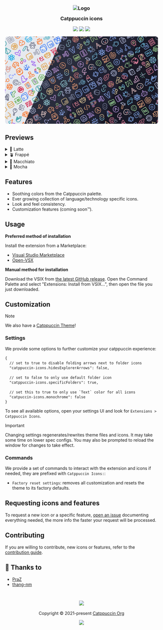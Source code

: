 <h3 align="center">
  <img src="https://raw.githubusercontent.com/catppuccin/catppuccin/main/assets/logos/exports/1544x1544_circle.png" width="100" alt="Logo"/><br/>
  <img src="https://raw.githubusercontent.com/catppuccin/catppuccin/main/assets/misc/transparent.png" height="30" width="0px"/>
  Catppuccin icons
  <img src="https://raw.githubusercontent.com/catppuccin/catppuccin/main/assets/misc/transparent.png" height="30" width="0px"/>
</h3>

<p align="center">
  <a href="https://github.com/catppuccin/vscode-icons/stargazers"><img src="https://img.shields.io/github/stars/catppuccin/vscode-icons?colorA=363a4f&colorB=b7bdf8&style=for-the-badge"></a>
  <a href="https://github.com/catppuccin/vscode-icons/issues"><img src="https://img.shields.io/github/issues/catppuccin/vscode-icons?colorA=363a4f&colorB=f5a97f&style=for-the-badge"></a>
  <a href="https://github.com/catppuccin/vscode-icons/contributors"><img src="https://img.shields.io/github/contributors/catppuccin/vscode-icons?colorA=363a4f&colorB=a6da95&style=for-the-badge"></a>
</p>

<p align="center">
  <img src="assets/catwalk.webp" width=600/>
</p>

## Previews

<details>
  <summary>🌻 Latte</summary>
  <img src="./assets/latte.webp"/>
</details>
<details>
  <summary>🪴 Frappé</summary>
  <img src="./assets/frappe.webp"/>
</details>
<details>
  <summary>🌺 Macchiato</summary>
  <img src="./assets/macchiato.webp"/>
</details>
<details>
  <summary>🌿 Mocha</summary>
  <img src="./assets/mocha.webp"/>
</details>

## Features

- Soothing colors from the Catppuccin palette.
- Ever growing collection of language/technology specific icons.
- Look and feel consistency.
- Customization features (coming soon™).

## Usage

**Preferred method of installation**

Install the extension from a Marketplace:

- [Visual Studio Marketplace](https://marketplace.visualstudio.com/items?itemName=Catppuccin.catppuccin-vsc-icons)
- [Open-VSX](https://open-vsx.org/extension/Catppuccin/catppuccin-vsc-icons)

**Manual method for installation**

Download the VSIX from
[the latest GitHub release](https://github.com/catppuccin/vscode-icons/releases/latest).
Open the Command Palette and select "Extensions: Install from VSIX...", then open the file you just downloaded.

## Customization

> [!NOTE]
> We also have a [Catppuccin Theme](https://marketplace.visualstudio.com/items?itemName=Catppuccin.catppuccin-vsc)!

### Settings

We provide some options to further customize your catppuccin experience:

```jsonc
{
  // set to true to disable folding arrows next to folder icons
  "catppuccin-icons.hidesExplorerArrows": false,

  // set to false to only use default folder icon
  "catppuccin-icons.specificFolders": true,

  // set this to true to only use `Text` color for all icons
  "catpuccin-icons.monochrome": false
}
```

To see all available options, open your settings UI and look for `Extensions > Catppuccin Icons`.

> [!IMPORTANT]
> Changing settings regenerates/rewrites theme files and icons. It may take some time on lower spec configs. You may also be prompted to reload the window for changes to take effect.

### Commands

We provide a set of commands to interact with the extension and icons if needed, they are prefixed with `Catppuccin Icons:`:

- `Factory reset settings`: removes all customization and resets the theme to its factory defaults.

## Requesting icons and features

To request a new icon or a specific feature, [open an issue](https://github.com/catppuccin/vscode-icons/issues/new/choose) documenting everything needed, the more info the faster your request will be processed.

## Contributing

If you are willing to contribute, new icons or features, refer to the [contribution guide](./CONTRIBUTING.md).

## 💝 Thanks to

- [PraZ](https://github.com/prazdevs)
- [thang-nm](https://github.com/thang-nm)

&nbsp;

<p align="center">
  <img src="https://raw.githubusercontent.com/catppuccin/catppuccin/main/assets/footers/gray0_ctp_on_line.png"/>
</p>

<p align="center">
  Copyright &copy; 2021-present <a href="https://github.com/catppuccin" target="_blank">Catppuccin Org</a>
</p>

<p align="center">
  <a href="https://github.com/catppuccin/catppuccin/blob/main/LICENSE">
    <img src="https://img.shields.io/static/v1.svg?style=for-the-badge&label=License&message=MIT&logoColor=d9e0ee&colorA=363a4f&colorB=b7bdf8"/>
  </a>
</p>
